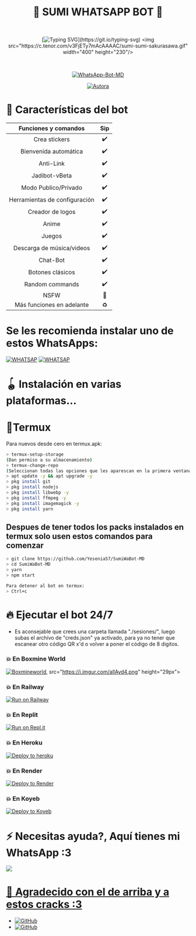 <h1 align="center">🌟 SUMI WHATSAPP BOT 🌟</h1>
<br>
<div align="center">

[![Typing SVG](https://readme-typing-svg.demolab.com?font=Fira+Code&pause=1000&color=00CB22&width=435&lines=Simple+WhatsApp+Bot+Multidevice+nwn;Gracias+por+usar+este+bot+my+king+%3A3;%5B+How+sexy+are+you+7w7r+%5D_)](https://git.io/typing-svg)
<img src="https://c.tenor.com/v3FjETy7mAcAAAAC/sumi-sumi-sakurasawa.gif" width="400" height="230"/>
</div>
<br>
<p align="center">
<a href="https://tinyurl.com/Onichan7w7r"><img title="WhatsApp-Bot-MD" src="https://img.shields.io/badge/-WHATSAPP--BOT--MD-green?colorA=%23ff0000&colorB=%23017e40&style=for-the-badge"></a>
</p>
<p align="center">
<a href="https://tinyurl.com/2p9kb7yd"><img title="Autora" src="https://img.shields.io/badge/Autor-Yesenia_Magdalena-orange?style=for-the-badge&logo=github"></a>
</p>
</details>
</p>

# 📖 Características del bot 
|  Funciones y comandos  |                                           Sip |
| :---------------------------------------------: | :-----------: |
| Crea stickers|✔️|
| Bienvenida automática|✔️|
| Anti-Link|✔️|
| Jadibot-vBeta|✔️|
| Modo Publico/Privado|✔️|
| Herramientas de configuración|✔️|
| Creador de logos|✔️|
| Anime|✔️|
| Juegos|✔️|
| Descarga de música/videos|✔️|
| Chat-Bot|✔️|
| Botones clásicos|✔️|
| Random commands|✔️|
| NSFW|🔞|
| Más funciones en adelante|♻️|

# Se les recomienda instalar uno de estos WhatsApps:
[![WHATSAP](https://img.shields.io/badge/WhatsApp-25D366?style=for-the-badge&logo=whatsapp&logoColor=white)](https://play.google.com/store/apps/details?id=com.whatsapp) [![WHATSAP](https://img.shields.io/badge/WhatsApp_Bussines-25D366?style=for-the-badge&logo=whatsapp&logoColor=white)](https://play.google.com/store/apps/details?id=com.whatsapp.w4b)

# 🪀 Instalación en varias plataformas...

# 📲Termux
Para nuevos desde cero en termux.apk:
```bash
> termux-setup-storage
(Dan permiso a su almacenamiento)
> termux-change-repo
(Seleccionan todas las opciones que les aparescan en la primera ventana || En la segunda ventana seleccionan la opcion que contenga las palabras 'termux.mentality.rip' )
> apt update -y && apt upgrade -y
> pkg install git
> pkg install nodejs
> pkg install libwebp -y
> pkg install ffmpeg -y
> pkg install imagemagick -y
> pkg install yarn

```
## Despues de tener todos los packs instalados en termux solo usen estos comandos para comenzar
```bash
> git clone https://github.com/Yesenia57/SumiWaBot-MD 
> cd SumiWaBot-MD 
> yarn
> npm start

Para detener al bot en termux:
> Ctrl+c
```

# 🔥 Ejecutar el bot 24/7 
- Es aconsejable que crees una carpeta llamada "./sesiones/", luego subas el archivo de "creds.json" ya activado, para ya no tener que escanear otro código QR x'd o volver a poner el código de 8 digitos.

### 💥 En Boxmine World
[![Boxmineworld](https://img.shields.io/badge/-mineworld-blue?colorA=%230000fa&colorB=%230000fa&style=for-the-badge)](https://www.boxmineworld.com), src="https://i.imgur.com/allAyd4.png" height="29px"></a>

### 💥 En Railway
[![Run on Railway](https://img.shields.io/badge/-Run%20Railway-green?colorA=%23fa0000&colorB=%23017e40&style=for-the-badge)](https://railway.app/new/template?template=https://github.com/Yesenia57/SumiWaBot-MD/)

### 💥 En Replit
[![Run on Repl.it](https://replit.com/badge/github/Yesenia57/SumiWaBot-MD)](https://repl.it/github/Yesenia57/SumiWaBot-MD)

### 💥 En Heroku
[![Deploy to heroku](https://www.herokucdn.com/deploy/button.svg)](https://heroku.com/deploy?template=https://github.com/Yesenia57/SumiWaBot-MD/)

### 💥 En Render
[![Deploy to Render](https://render.com/images/deploy-to-render-button.svg)](https://dashboard.render.com/blueprint/new?repo=https://github.com/Yesenia57/SumiWaBot-MD/)

### 💥 En Koyeb
[![Deploy to Koyeb](https://www.koyeb.com/static/images/deploy/button.svg)](https://app.koyeb.com/deploy?type=git&repository=https://github.com/Yesenia57/SumiWaBot-MD&branch=master&name=nekotinabot)

# ⚡ Necesitas ayuda?, Aquí tienes mi WhatsApp :3

<a href="https://wa.me/51957041866"><img src="https://img.shields.io/badge/WhatsApp-25D366?style=for-the-badge&logo=whatsapp&logoColor=white" />

# 🗿 Agradecido con el de arriba y a estos cracks :3

* <a href="https://github.com/adiwajshing/Baileys"><img alt="GitHub" src="https://img.shields.io/badge/adiwajshing/Baileys%20-%23121011.svg?&style=for-the-badge&logo=github&logoColor=white">
* <a href="https://github.com/BochilGaming"><img alt="GitHub" src="https://img.shields.io/badge/BochilGaming%20-%23121011.svg?&style=for-the-badge&logo=github&logoColor=white">
</p>
